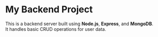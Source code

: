 # My Backend Project

This is a backend server built using **Node.js**, **Express**, and **MongoDB**.  
It handles basic CRUD operations for user data.